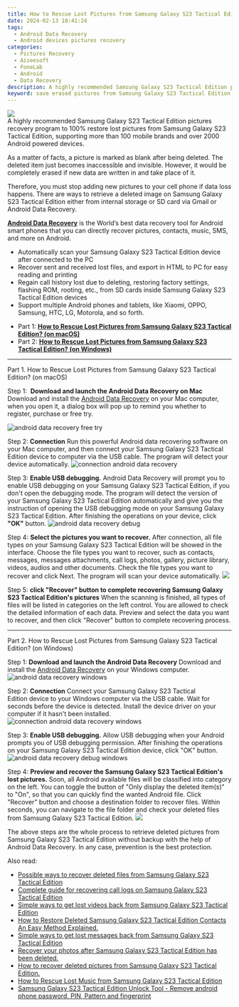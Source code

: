 ```yaml
---
title: How to Rescue Lost Pictures from Samsung Galaxy S23 Tactical Edition?
date: 2024-02-13 18:41:24
tags: 
  - Android Data Recovery
  - Android devices pictures recovery
categories: 
  - Pictures Recovery
  - Aiseesoft
  - FoneLab
  - Android
  - Data Recovery
description: A highly recommended Samsung Galaxy S23 Tactical Edition pictures recovery program to 100% restore lost pictures from Samsung Galaxy S23 Tactical Edition, supporting more than 100 mobile brands and over 2000 Android powered devices.
keyword: save erased pictures from Samsung Galaxy S23 Tactical Edition,restore deleted pictures on Samsung Galaxy S23 Tactical Edition,regain missing pictures,android pictures retrieval,undelete pictures from Samsung Galaxy S23 Tactical Edition,Samsung Galaxy S23 Tactical Edition pictures recovery,how can i find my deleted pictures Samsung Galaxy S23 Tactical Edition,Samsung Galaxy S23 Tactical Edition pictures recovery software,how to recover pictures Samsung Galaxy S23 Tactical Edition,how to retrieve pictures from Samsung Galaxy S23 Tactical Edition,Samsung Galaxy S23 Tactical Edition pictures disappear
---
```


<img src="https://img0mobiles.techidaily.com/images/best-assets/devices/samsung/samsung-galaxy-s23-tactical-edition/2.jpg" class="atpl-imgstyle"  />

<div class="atpl-content atpl-for-fonelab-android recover-pictures">

<div class="atpl-post-description-part-1">
A highly recommended Samsung Galaxy S23 Tactical Edition pictures recovery program to 100% restore lost pictures from Samsung Galaxy S23 Tactical Edition, supporting more than 100 mobile brands and over 2000 Android powered devices.
</div>

<div class="atpl-post-description-part-2">
<div class="tpl-content-sub-paragraph-normal">
  <p>
    As a matter of facts, a picture is marked as blank after being deleted. The deleted item just becomes inaccessible and invisible. However, it would be completely erased if new data are written in and take place of it.
  </p>
</div>
<div class="tpl-content-sub-paragraph-normal">
  <p>
    Therefore, you must stop adding new pictures to your cell phone if data loss happens. There are ways to retrieve a deleted image on Samsung Galaxy S23 Tactical Edition either from internal storage or SD card via Gmail or Android Data Recovery.
  </p>
</div>
</div>

<div class="atpl-post-description-part-3">
<div class="tpl-content-sub-paragraph-content">
  <p>
    <a href="https://tools.techidaily.com/aiseesoft-android-data-recovery/" target="_blank" rel="noopener"><strong>Android Data Recovery</strong></a> is the World’s best data recovery tool for Android smart phones that you can directly recover pictures, contacts, music, SMS, and more on Android.
  </p>
</div>
<div class="tpl-content-sub-paragraph-content">
  <ul class="tpl-content-sub-paragraph-ul-style">
    <li>Automatically scan your Samsung Galaxy S23 Tactical Edition device after connected to the PC</li>
    <li>Recover sent and received lost files, and export in HTML to PC for easy reading and printing</li>
    <li>Regain call history lost due to deleting, restoring factory settings, flashing ROM, rooting, etc., from SD cards inside Samsung Galaxy S23 Tactical Edition devices</li>
    <li>Support multiple Android phones and tablets, like Xiaomi, OPPO, Samsung, HTC, LG, Motorola, and so forth.</li>
  </ul>
</div>
</div>

<ul>
  <li>Part 1: <strong><a href="#p1"> How to Rescue Lost Pictures from Samsung Galaxy S23 Tactical Edition?  (on macOS)</a></strong></li>
  <li>Part 2: <strong><a href="#p2"> How to Rescue Lost Pictures from Samsung Galaxy S23 Tactical Edition?  (on Windows)</a></strong></li>
</ul>



<!-- Part 1 -->
<a id="p1" name="p1" ></a><hr>

<div>
  <span class="atpl-step-part-style">Part 1. How to Rescue Lost Pictures from Samsung Galaxy S23 Tactical Edition? (on macOS)</span>
</div>  

<span class="atpl-stepstyle-a"><span>Step 1: </span></span> <strong>Download and launch the Android Data Recovery on Mac</strong>
Download and install the <a href="https://tools.techidaily.com/aiseesoft-android-data-recovery/" target="_blank" rel="noopener">Android Data Recovery</a> on your Mac computer, when you open it, a dialog box will pop up to remind you whether to register, purchase or free try.

<img src="https://tools.techidaily.com/images/apps/aiseesoft/android-data-recovery/mac-free-try.png" class="atpl-imgstyle" alt="android data recovery free try" />

<span class="atpl-stepstyle-a"><span>Step 2: </span></span> <strong>Connection</strong>
Run this powerful Android data recovering software on your Mac computer, and then connect your Samsung Galaxy S23 Tactical Edition device to computer via the USB cable. The program will detect your device automatically.
<img src="https://tools.techidaily.com/images/apps/aiseesoft/android-data-recovery/mac-connection-interface.jpg" class="atpl-imgstyle" alt="connection android data recovery" />

<span class="atpl-stepstyle-a"><span>Step 3: </span></span> <strong>Enable USB debugging.</strong>
Android Data Recovery will prompt you to enable USB debugging on your Samsung Galaxy S23 Tactical Edition, if you don't open the debugging mode. The program will detect the version of your Samsung Galaxy S23 Tactical Edition automatically and give you the instruction of opening the USB debugging mode on your Samsung Galaxy S23 Tactical Edition. After finishing the operations on your device, click <strong>"OK"</strong> button.
<img src="https://tools.techidaily.com/images/apps/aiseesoft/android-data-recovery/mac-android-usb-debug.jpg"  class="atpl-imgstyle" alt="android data recovery debug" />

<span class="atpl-stepstyle-a"><span>Step 4: </span></span> <strong>Select the pictures you want to recover.</strong>
After connection, all file types on your Samsung Galaxy S23 Tactical Edition will be showed in the interface. Choose the file types you want to recover, such as contacts, messages, messages attachments, call logs, photos, gallery, picture library, videos, audios and other documents. Check the file types you want to recover and click Next. The program will scan your device automatically.
<img src="https://tools.techidaily.com/images/apps/aiseesoft/android-data-recovery/mac-choose-type-photos.jpg" class="atpl-imgstyle"  />

<span class="atpl-stepstyle-a"><span>Step 5: </span></span> <strong>click "Recover" button to  complete recovering Samsung Galaxy S23 Tactical Edition's pictures</strong>
When the scanning is finished, all types of files will be listed in categories on the left control. You are allowed to check the detailed information of each data. Preview and select the data you want to recover, and then click "Recover" button to complete recovering process.


<a id="p2" name="p2"></a><hr>

<!-- Part 2 -->
<div>
  <span class="atpl-step-part-style">Part 2. How to Rescue Lost Pictures from Samsung Galaxy S23 Tactical Edition? (on Windows)</span>
</div>

<span class="atpl-stepstyle-a"><span>Step 1: </span></span> <strong>Download and launch the Android Data Recovery</strong>
Download and install the <a href="https://tools.techidaily.com/aiseesoft-android-data-recovery/" target="_blank" rel="noopener">Android Data Recovery</a> on your Windows computer.
<img src="https://tools.techidaily.com/images/apps/aiseesoft/android-data-recovery/win-start-interface.png"  class="atpl-imgstyle" alt="android data recovery windows" />

<span class="atpl-stepstyle-a"><span>Step 2: </span></span> <strong>Connection</strong>
Connect your Samsung Galaxy S23 Tactical Edition device to your Windows computer via the USB cable. Wait for seconds before the device is detected. Install the device driver on your computer if it hasn't been installed.
<img src="https://tools.techidaily.com/images/apps/aiseesoft/android-data-recovery/win-connection-interface.png" class="atpl-imgstyle" alt="connection android data recovery windows" />

<span class="atpl-stepstyle-a"><span>Step 3: </span></span> <strong>Enable USB debugging.</strong>
Allow USB debugging when your Android prompts you of USB debugging permission. After finishing the operations on your Samsung Galaxy S23 Tactical Edition device, click "OK" button.
<img src="https://tools.techidaily.com/images/apps/aiseesoft/android-data-recovery/win-android-usb-debug.png" class="atpl-imgstyle" alt="android data recovery debug windows" />

<span class="atpl-stepstyle-a"><span>Step 4: </span></span> <strong>Preview and recover the Samsung Galaxy S23 Tactical Edition's lost pictures.</strong>
Soon, all Android available files will be classified into category on the left. You can toggle the button of "Only display the deleted item(s)" to "On", so that you can quickly find the wanted Android file. Click "Recover" button and choose a destination folder to recover files. Within seconds, you can navigate to the file folder and check your deleted files from Samsung Galaxy S23 Tactical Edition.
<img src="https://tools.techidaily.com/images/apps/aiseesoft/android-data-recovery/win-recover-photos.png" class="atpl-imgstyle"  />

<div class="atpl-post-description-part-4">
<div class="tpl-content-sub-paragraph-normal">
    <p>
        The above steps are the whole process to retrieve deleted pictures from Samsung Galaxy S23 Tactical Edition without backup with the help of Android Data Recovery. In any case, prevention is the best protection.
    </p>
</div>
</div>

<ins class="adsbygoogle"
     style="display:block"
     data-ad-client="ca-pub-7571918770474297"
     data-ad-slot="8358498916"
     data-ad-format="auto"
     data-full-width-responsive="true"></ins>

<span class="atpl-alsoreadstyle">Also read:</span>
<div><ul>
<li><a href="/possible-ways-to-recover-deleted-files-from-samsung-galaxy-s23-tactical-edition-by-fonelab-android-recover-data/" target="_blank" rel="noopener"><u>Possible ways to recover deleted files from Samsung Galaxy S23 Tactical Edition</u></a></li>
<li><a href="/complete-guide-for-recovering-call-logs-on-samsung-galaxy-s23-tactical-edition-by-fonelab-android-recover-call-logs/" target="_blank" rel="noopener"><u>Complete guide for recovering call logs on Samsung Galaxy S23 Tactical Edition</u></a></li>
<li><a href="/simple-ways-to-get-lost-videos-back-from-samsung-galaxy-s23-tactical-edition-by-fonelab-android-recover-video/" target="_blank" rel="noopener"><u>Simple ways to get lost videos back from Samsung Galaxy S23 Tactical Edition</u></a></li>
<li><a href="/how-to-restore-deleted-samsung-galaxy-s23-tactical-edition-contacts-an-easy-method-explained-by-fonelab-android-recover-contacts/" target="_blank" rel="noopener"><u>How to Restore Deleted Samsung Galaxy S23 Tactical Edition Contacts  An Easy Method Explained.</u></a></li>
<li><a href="/simple-ways-to-get-lost-messages-back-from-samsung-galaxy-s23-tactical-edition-by-fonelab-android-recover-messages/" target="_blank" rel="noopener"><u>Simple ways to get lost messages back from Samsung Galaxy S23 Tactical Edition</u></a></li>
<li><a href="/recover-your-photos-after-samsung-galaxy-s23-tactical-edition-has-been-deleted-by-fonelab-android-recover-photos/" target="_blank" rel="noopener"><u>Recover your photos after Samsung Galaxy S23 Tactical Edition has been deleted.</u></a></li>
<li><a href="/how-to-recover-deleted-pictures-from-samsung-galaxy-s23-tactical-edition-by-fonelab-android-recover-pictures/" target="_blank" rel="noopener"><u>How to recover deleted pictures from Samsung Galaxy S23 Tactical Edition.</u></a></li>
<li><a href="/how-to-rescue-lost-music-from-samsung-galaxy-s23-tactical-edition-by-fonelab-android-recover-music/" target="_blank" rel="noopener"><u>How to Rescue Lost Music from Samsung Galaxy S23 Tactical Edition</u></a></li>
<li><a href="/samsung-galaxy-s23-tactical-edition-unlock-tool-remove-android-phone-password-pin-pattern-and-fingerprint-by-drfone-android-unlock-android-unlock/" target="_blank" rel="noopener"><u>Samsung Galaxy S23 Tactical Edition Unlock Tool - Remove android phone password, PIN, Pattern and fingerprint</u></a></li>
</ul></div>

</div>
